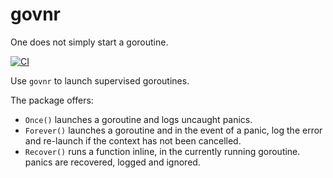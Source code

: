 # govnr

One does not simply start a goroutine.

[![CI](https://circleci.com/gh/orbs-network/govnr/tree/master.svg?style=svg)](https://circleci.com/gh/orbs-network/govnr/tree/master)

Use `govnr` to launch supervised goroutines. 

The package offers:
* `Once()` launches a goroutine and logs uncaught panics.
* `Forever()` launches a goroutine and in the event of a panic, log the error and re-launch if the context has not been cancelled.
* `Recover()` runs a function inline, in the currently running goroutine. panics are recovered, logged and ignored.
